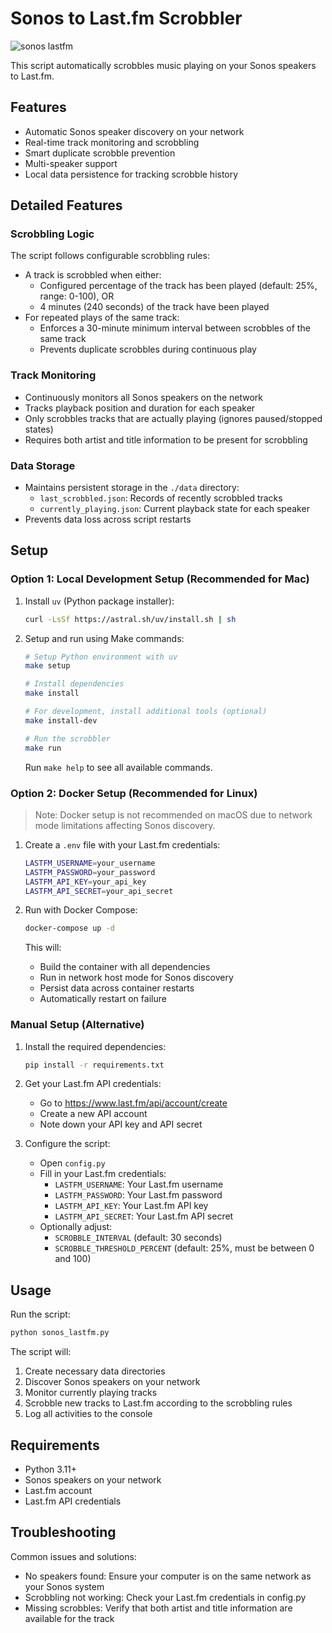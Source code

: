 # Sonos to Last.fm Scrobbler

![sonos lastfm](https://github.com/user-attachments/assets/6c84174d-a927-4801-8800-e2343d1646d7)

This script automatically scrobbles music playing on your Sonos speakers to Last.fm.

## Features

- Automatic Sonos speaker discovery on your network
- Real-time track monitoring and scrobbling
- Smart duplicate scrobble prevention
- Multi-speaker support
- Local data persistence for tracking scrobble history

## Detailed Features

### Scrobbling Logic

The script follows configurable scrobbling rules:
- A track is scrobbled when either:
  - Configured percentage of the track has been played (default: 25%, range: 0-100), OR
  - 4 minutes (240 seconds) of the track have been played
- For repeated plays of the same track:
  - Enforces a 30-minute minimum interval between scrobbles of the same track
  - Prevents duplicate scrobbles during continuous play

### Track Monitoring

- Continuously monitors all Sonos speakers on the network
- Tracks playback position and duration for each speaker
- Only scrobbles tracks that are actually playing (ignores paused/stopped states)
- Requires both artist and title information to be present for scrobbling

### Data Storage

- Maintains persistent storage in the `./data` directory:
  - `last_scrobbled.json`: Records of recently scrobbled tracks
  - `currently_playing.json`: Current playback state for each speaker
- Prevents data loss across script restarts

## Setup

### Option 1: Local Development Setup (Recommended for Mac)

1. Install `uv` (Python package installer):
   ```bash
   curl -LsSf https://astral.sh/uv/install.sh | sh
   ```

2. Setup and run using Make commands:
   ```bash
   # Setup Python environment with uv
   make setup

   # Install dependencies
   make install

   # For development, install additional tools (optional)
   make install-dev

   # Run the scrobbler
   make run
   ```

   Run `make help` to see all available commands.

### Option 2: Docker Setup (Recommended for Linux)

> Note: Docker setup is not recommended on macOS due to network mode limitations affecting Sonos discovery.

1. Create a `.env` file with your Last.fm credentials:
   ```bash
   LASTFM_USERNAME=your_username
   LASTFM_PASSWORD=your_password
   LASTFM_API_KEY=your_api_key
   LASTFM_API_SECRET=your_api_secret
   ```

2. Run with Docker Compose:
   ```bash
   docker-compose up -d
   ```

   This will:
   - Build the container with all dependencies
   - Run in network host mode for Sonos discovery
   - Persist data across container restarts
   - Automatically restart on failure

### Manual Setup (Alternative)

1. Install the required dependencies:
   ```bash
   pip install -r requirements.txt
   ```

2. Get your Last.fm API credentials:
   - Go to https://www.last.fm/api/account/create
   - Create a new API account
   - Note down your API key and API secret

3. Configure the script:
   - Open `config.py`
   - Fill in your Last.fm credentials:
     - `LASTFM_USERNAME`: Your Last.fm username
     - `LASTFM_PASSWORD`: Your Last.fm password
     - `LASTFM_API_KEY`: Your Last.fm API key
     - `LASTFM_API_SECRET`: Your Last.fm API secret
   - Optionally adjust:
     - `SCROBBLE_INTERVAL` (default: 30 seconds)
     - `SCROBBLE_THRESHOLD_PERCENT` (default: 25%, must be between 0 and 100)

## Usage

Run the script:
```bash
python sonos_lastfm.py
```

The script will:
1. Create necessary data directories
2. Discover Sonos speakers on your network
3. Monitor currently playing tracks
4. Scrobble new tracks to Last.fm according to the scrobbling rules
5. Log all activities to the console

## Requirements

- Python 3.11+
- Sonos speakers on your network
- Last.fm account
- Last.fm API credentials

## Troubleshooting

Common issues and solutions:
- No speakers found: Ensure your computer is on the same network as your Sonos system
- Scrobbling not working: Check your Last.fm credentials in config.py
- Missing scrobbles: Verify that both artist and title information are available for the track 
